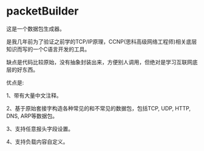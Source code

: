 # packetBuilder
这是一个数据包生成器。

是我几年前为了验证之前学的TCP/IP原理，CCNP(思科高级网络工程师)相关底层知识而写的一个C语言开发的工具。

缺点是代码比较原始，没有抽象封装出来，方便别人调用，但绝对是学习互联网底层的好东西。

优点是:

1、带有大量中文注释。

2、基于原始套接字构造各种常见的和不常见的数据包，包括TCP, UDP, HTTP, DNS, ARP等数据包。

3、支持任意报头字段设置。

4、支持负载内容自定义。


